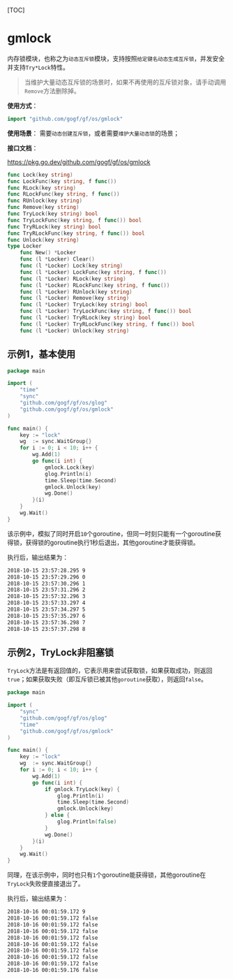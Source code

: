 [TOC]

# gmlock

内存锁模块，也称之为`动态互斥锁`模块，支持按照`给定键名动态生成互斥锁`，并发安全并支持`Try*Lock`特性。

> 当维护大量动态互斥锁的场景时，如果不再使用的互斥锁对象，请手动调用`Remove`方法删除掉。

**使用方式**：
```go
import "github.com/gogf/gf/os/gmlock"
```


**使用场景**：
需要`动态创建互斥锁`，或者需要`维护大量动态锁`的场景；

**接口文档**：

https://pkg.go.dev/github.com/gogf/gf/os/gmlock

```go
func Lock(key string)
func LockFunc(key string, f func())
func RLock(key string)
func RLockFunc(key string, f func())
func RUnlock(key string)
func Remove(key string)
func TryLock(key string) bool
func TryLockFunc(key string, f func()) bool
func TryRLock(key string) bool
func TryRLockFunc(key string, f func()) bool
func Unlock(key string)
type Locker
    func New() *Locker
    func (l *Locker) Clear()
    func (l *Locker) Lock(key string)
    func (l *Locker) LockFunc(key string, f func())
    func (l *Locker) RLock(key string)
    func (l *Locker) RLockFunc(key string, f func())
    func (l *Locker) RUnlock(key string)
    func (l *Locker) Remove(key string)
    func (l *Locker) TryLock(key string) bool
    func (l *Locker) TryLockFunc(key string, f func()) bool
    func (l *Locker) TryRLock(key string) bool
    func (l *Locker) TryRLockFunc(key string, f func()) bool
    func (l *Locker) Unlock(key string)
```


## 示例1，基本使用
```go
package main

import (
    "time"
    "sync"
    "github.com/gogf/gf/os/glog"
    "github.com/gogf/gf/os/gmlock"
)

func main() {
    key := "lock"
    wg  := sync.WaitGroup{}
    for i := 0; i < 10; i++ {
        wg.Add(1)
        go func(i int) {
            gmlock.Lock(key)
            glog.Println(i)
            time.Sleep(time.Second)
            gmlock.Unlock(key)
            wg.Done()
        }(i)
    }
    wg.Wait()
}
```
该示例中，模拟了同时开启`10`个goroutine，但同一时刻只能有一个goroutine获得锁，获得锁的goroutine执行1秒后退出，其他goroutine才能获得锁。

执行后，输出结果为：
```html
2018-10-15 23:57:28.295 9
2018-10-15 23:57:29.296 0
2018-10-15 23:57:30.296 1
2018-10-15 23:57:31.296 2
2018-10-15 23:57:32.296 3
2018-10-15 23:57:33.297 4
2018-10-15 23:57:34.297 5
2018-10-15 23:57:35.297 6
2018-10-15 23:57:36.298 7
2018-10-15 23:57:37.298 8
```

## 示例2，TryLock非阻塞锁

`TryLock`方法是有返回值的，它表示用来尝试获取锁，如果获取成功，则返回`true`；如果获取失败（即互斥锁已被其他`goroutine`获取），则返回`false`。

```go
package main

import (
    "sync"
    "github.com/gogf/gf/os/glog"
    "time"
    "github.com/gogf/gf/os/gmlock"
)

func main() {
    key := "lock"
    wg  := sync.WaitGroup{}
    for i := 0; i < 10; i++ {
        wg.Add(1)
        go func(i int) {
            if gmlock.TryLock(key) {
                glog.Println(i)
                time.Sleep(time.Second)
                gmlock.Unlock(key)
            } else {
                glog.Println(false)
            }
            wg.Done()
        }(i)
    }
    wg.Wait()
}
```
同理，在该示例中，同时也只有`1`个goroutine能获得锁，其他goroutine在`TryLock`失败便直接退出了。

执行后，输出结果为：
```html
2018-10-16 00:01:59.172 9
2018-10-16 00:01:59.172 false
2018-10-16 00:01:59.172 false
2018-10-16 00:01:59.172 false
2018-10-16 00:01:59.172 false
2018-10-16 00:01:59.172 false
2018-10-16 00:01:59.172 false
2018-10-16 00:01:59.172 false
2018-10-16 00:01:59.172 false
2018-10-16 00:01:59.176 false
```
